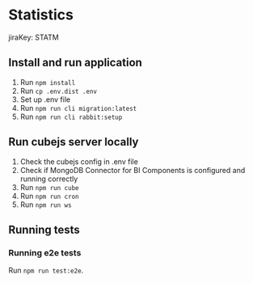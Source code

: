 # Statistics

jiraKey: STATM

## Install and run application

1. Run `npm install`
2. Run `cp .env.dist .env`
3. Set up .env file
4. Run `npm run cli migration:latest`
5. Run `npm run cli rabbit:setup`

## Run cubejs server locally

1. Check the cubejs config in .env file
2. Check if MongoDB Connector for BI Components is configured and running correctly
3. Run `npm run cube`
3. Run `npm run cron`
3. Run `npm run ws`

## Running tests

### Running e2e tests

Run `npm run test:e2e`.